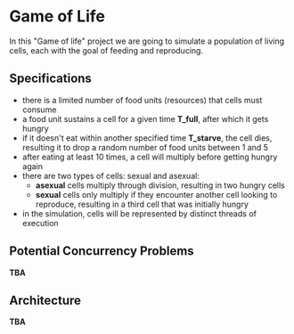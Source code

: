 # Game of Life
In this "Game of life" project we are going to simulate a population of living cells, each with the goal of feeding and reproducing.

## Specifications
* there is a limited number of food units (resources) that cells must consume
* a food unit sustains a cell for a given time **T_full**, after which it gets hungry
* if it doesn't eat within another specified time **T_starve**, the cell dies, resulting it to drop a random number of food units between 1 and 5
* after eating at least 10 times, a cell will multiply before getting hungry again
* there are two types of cells: sexual and asexual:
    * **asexual** cells multiply through division, resulting in two hungry cells
    * **sexual** cells only multiply if they encounter another cell looking to reproduce, resulting in a third cell that was initially hungry
* in the simulation, cells will be represented by distinct threads of execution

## Potential Concurrency Problems
**TBA**

## Architecture
**TBA**
